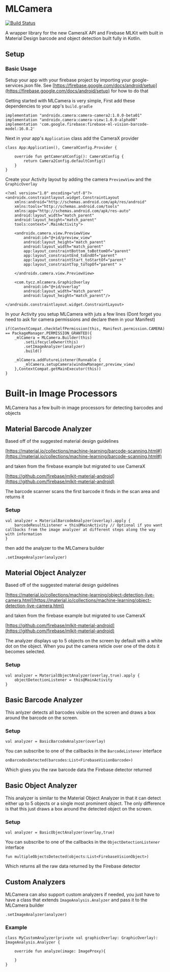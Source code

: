 # MLCamera

[![Build Status](https://travis-ci.org/tyczj/MLCamera.svg)](https://travis-ci.org/tyczj/MLCamera)

A wrapper library for the new CameraX API and Firebase MLKit with built in Material Design barcode and object detection built fully in Kotlin.

## Setup

### Basic Usage

Setup your app with your firebase project by importing your google-services.json file. 
See [https://firebase.google.com/docs/android/setup](https://firebase.google.com/docs/android/setup) for how to do that

Getting started with MLCamera is very simple, First add these dependencies to your app's `build.gradle`

```
implementation "androidx.camera:camera-camera2:1.0.0-beta01"
implementation "androidx.camera:camera-view:1.0.0-alpha08"
implementation 'com.google.firebase:firebase-ml-vision-barcode-model:16.0.2'
```

Next in your app's `Application` class add the CameraX provider

```
class App:Application(), CameraXConfig.Provider {

    override fun getCameraXConfig(): CameraXConfig {
        return Camera2Config.defaultConfig()
    }
}
```

Create your Activity layout by adding the camera `PreviewView` and the `GraphicOverlay`

```
<?xml version="1.0" encoding="utf-8"?>
<androidx.constraintlayout.widget.ConstraintLayout
    xmlns:android="http://schemas.android.com/apk/res/android"
    xmlns:tools="http://schemas.android.com/tools"
    xmlns:app="http://schemas.android.com/apk/res-auto"
    android:layout_width="match_parent"
    android:layout_height="match_parent"
    tools:context=".MainActivity">

    <androidx.camera.view.PreviewView
        android:id="@+id/preview_view"
        android:layout_height="match_parent"
        android:layout_width="match_parent"
        app:layout_constraintBottom_toBottomOf="parent"
        app:layout_constraintEnd_toEndOf="parent"
        app:layout_constraintStart_toStartOf="parent"
        app:layout_constraintTop_toTopOf="parent" >

    </androidx.camera.view.PreviewView>

    <com.tycz.mlcamera.GraphicOverlay
        android:id="@+id/overlay"
        android:layout_width="match_parent"
        android:layout_height="match_parent"/>

</androidx.constraintlayout.widget.ConstraintLayout>
```

In your Activity you setup MLCamera with juts a few lines (Dont forget you need to ask for camera permissions and declare them in your Manifest)

```
if(ContextCompat.checkSelfPermission(this, Manifest.permission.CAMERA) == PackageManager.PERMISSION_GRANTED){
    _mlCamera = MLCamera.Builder(this)
        .setLifecycleOwner(this)
        .setImageAnalyzer(analyzer)
        .build()

    _mlCamera.addFutureListener(Runnable {
        _mlCamera.setupCamera(windowManager,preview_view)
    },ContextCompat.getMainExecutor(this))
}
```

# Built-in Image Processors

MLCamera has a few built-in image processors for detecting barcodes and objects 

## Material Barcode Analyzer

Based off of the suggested material design guidelines 

[https://material.io/collections/machine-learning/barcode-scanning.html#](https://material.io/collections/machine-learning/barcode-scanning.html#)

and taken from the firebase example but migrated to use CameraX

[https://github.com/firebase/mlkit-material-android](https://github.com/firebase/mlkit-material-android)

The barcode scanner scans the first barcode it finds in the scan area and returns it

### Setup

```
val analyzer = MaterialBarcodeAnalyzer(overlay).apply {
    barcodeResultListener = this@MainActivity // Optional if you want callbacks from the image analyzer at different steps along the way with information
}
```

then add the analyzer to the MLCamera builder

```
.setImageAnalyzer(analyzer)
```

## Material Object Analyzer

Based off of the suggested material design guidelines 

[https://material.io/collections/machine-learning/object-detection-live-camera.html](https://material.io/collections/machine-learning/object-detection-live-camera.html)

and taken from the firebase example but migrated to use CameraX

[https://github.com/firebase/mlkit-material-android](https://github.com/firebase/mlkit-material-android)

The analyzer displays up to 5 objects on the screen by default with a white dot on the object. When you put the camera reticle over one of the dots it becomes selected.

### Setup

```
val analyzer = MaterialObjectAnalyzer(overlay,true).apply {
    objectDetectionListener = this@MainActivity
}
```

## Basic Barcode Analyzer

This anlyzer detects all barcodes visible on the screen and draws a box around the barcode on the screen. 

### Setup

```
val analyzer = BasicBarcodeAnalyzer(overlay)
```

You can subscribe to one of the callbacks in the `BarcodeListener` interface 

```
onBarcodesDetected(barcodes:List<FirebaseVisionBarcode>)
```

Which gives you the raw barcode data the Firebase detector returned

## Basic Object Analyzer

This analyzer is similar to the Material Object Analyzer in that it can detect either up to 5 objects or a single most prominent object. The only difference is that this just draws a box around the detected object on the screen.

### Setup

```
val analyzer = BasicObjectAnalyzer(overlay,true)
```

You can subscribe to one of the callbacks in the `ObjectDetectionListener` interface

```
fun multipleObjectsDetected(objects:List<FirebaseVisionObject>)
```

Which returns all the raw data returned by the Firebase detector

## Custom Analyzers

MLCamera can also support custom analyzers if needed, you just have to have a class that extends `ImageAnalysis.Analyzer` and pass it to the MLCamera builder

```
.setImageAnalyzer(analyzer)
```

### Example

```
class MyCustomAnalyzer(private val graphicOverlay: GraphicOverlay): ImageAnalysis.Analyzer {

    override fun analyze(image: ImageProxy){
    
    }
}
```
